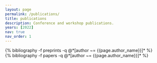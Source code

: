 ```yaml
---
layout: page
permalink: /publications/
title: publications
description: Conference and workshop publications.
years: [2022]
nav: true
nav_order: 1
---
```

<!-- _pages/publications.md -->

<div class="publications">
{% bibliography -f preprints -q @*[author ~= {{page.author_name}}]* %}
{% bibliography -f papers -q @*[author ~= {{page.author_name}}]* %}
</div> 

